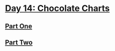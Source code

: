 # [Day 14: Chocolate Charts](https://adventofcode.com/2018/day/14)

## [Part One](https://adventofcode.com/2018/day/14#part1)

## [Part Two](https://adventofcode.com/2018/day/14#part2)

